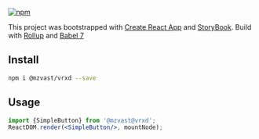 
[![npm](https://img.shields.io/npm/v/@mzvast/vrxd.svg)](https://github.com/mzvast/vrxd/tree/master)

This project was bootstrapped with [Create React App](https://github.com/facebook/create-react-app) and [StoryBook](https://github.com/storybooks/storybook).
Build with [Rollup](https://github.com/rollup/rollup) and [Babel 7](https://github.com/babel/babel)

## Install
```bash
npm i @mzvast/vrxd --save
```

## Usage
```jsx
import {SimpleButton} from '@mzvast@vrxd';
ReactDOM.render(<SimpleButton/>, mountNode);
```